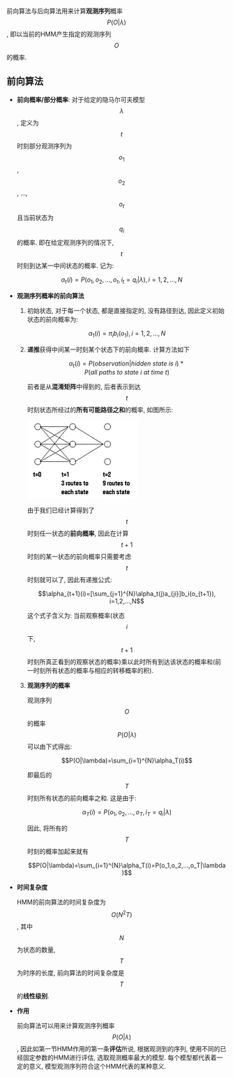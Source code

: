 前向算法与后向算法用来计算**观测序列**概率$$P(O|\lambda)$$, 即以当前的HMM产生指定的观测序列$$O$$的概率.

## 前向算法

- **前向概率/部分概率**: 对于给定的隐马尔可夫模型$$\lambda$$, 定义为$$t$$时刻部分观测序列为$$o_1$$, $$o_2$$, ..., $$o_t$$且当前状态为$$q_i$$的概率. 即在给定观测序列的情况下, $$t$$时刻到达某一中间状态的概率. 记为:

    $$\alpha_t(i)=P(o_1,o_2,...,o_t,i_t=q_i|\lambda), i=1,2,...,N$$
    
- **观测序列概率的前向算法**

    1. 初始状态, 对于每一个状态, 都是直接指定的, 没有路径到达, 因此定义初始状态的前向概率为:
    
        $$\alpha_1(i)=\pi_ib_i(o_1), i=1,2,...,N$$
    
    2. **递推**获得中间某一时刻某个状态下的前向概率. 计算方法如下
    
        $$\alpha_t(i)=P(observation|hidden\ state\ is\ i)*P(all\ paths\ to\ state\ i\ at\ time\ t)$$
        
        前者是从**混淆矩阵**中得到的, 后者表示到达$$t$$时刻状态所经过的**所有可能路径之和**的概率, 如图所示:
        
        ![image](pics/hmm6.PNG)
        
        由于我们已经计算得到了$$t$$时刻任一状态的**前向概率**, 因此在计算$$t+1$$时刻的某一状态的前向概率只需要考虑$$t$$时刻就可以了, 因此有递推公式:
        
        $$\alpha_{t+1}(i)=[\sum_{j=1}^{N}\alpha_t(j)a_{ji}]b_i(o_{t+1}), i=1,2,...,N$$
        
        这个式子含义为: 当前观察概率(状态$$i$$下, $$t+1$$时刻所真正看到的观察状态的概率)乘以此时所有到达该状态的概率和(前一时刻所有状态的概率与相应的转移概率的积).
    
    3. **观测序列的概率**
    
        观测序列$$O$$的概率$$P(O|\lambda)$$可以由下式得出:
        
        $$P(O|\lambda)=\sum_{i=1}^{N}\alpha_T(i)$$
        
        即最后的$$T$$时刻所有状态的前向概率之和. 这是由于:
        
        $$\alpha_T(i)=P(o_1,o_2,...,o_T,i_T=q_i|\lambda)$$
        
        因此, 将所有的$$T$$时刻的概率加起来就有
        
        $$P(O|\lambda)=\sum_{i=1}^{N}\alpha_T(i)=P(o_1,o_2,...,o_T|\lambda)$$
        
- **时间复杂度**

    HMM的前向算法的时间复杂度为$$O(N^2T)$$, 其中$$N$$为状态的数量, $$T$$为时序的长度, 前向算法的时间复杂度是$$T$$的**线性级别**.

- **作用**

    前向算法可以用来计算观测序列概率$$P(O|\lambda)$$, 因此如第一节HMM作用的第一条**评估**所说, 根据观测到的序列, 使用不同的已经固定参数的HMM进行评估, 选取观测概率最大的模型. 每个模型都代表着一定的意义, 模型观测序列符合这个HMM代表的某种意义.
